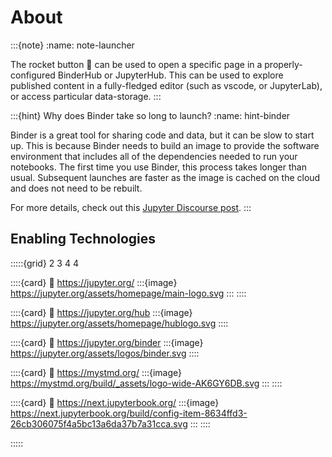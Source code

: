 # About

:::{note}
:name: note-launcher

The rocket button 🚀 can be used to open a specific page in a properly-configured BinderHub or JupyterHub. This can be used to explore published content in a fully-fledged editor (such as vscode, or JupyterLab), or access particular data-storage.
:::

:::{hint} Why does Binder take so long to launch?
:name: hint-binder

Binder is a great tool for sharing code and data, but it can be slow to start up. This is because Binder needs to build an image to provide the software environment that includes all of the dependencies needed to run your notebooks. The first time you use Binder, this process takes longer than usual. Subsequent launches are faster as the image is cached on the cloud and does not need to be rebuilt.

For more details, check out this [Jupyter Discourse post](https://discourse.jupyter.org/t/how-to-reduce-mybinder-org-repository-startup-time/4956).
:::

## Enabling Technologies

:::::{grid} 2 3 4 4

::::{card}
:link: https://jupyter.org/
:::{image} https://jupyter.org/assets/homepage/main-logo.svg
:::
:::: 

::::{card} 
:link: https://jupyter.org/hub
:::{image} https://jupyter.org/assets/homepage/hublogo.svg
::::

::::{card} 
:link: https://jupyter.org/binder
:::{image} https://jupyter.org/assets/logos/binder.svg
::::

::::{card} 
:link: https://mystmd.org/
:::{image} https://mystmd.org/build/_assets/logo-wide-AK6GY6DB.svg 
:::
::::

::::{card} 
:link: https://next.jupyterbook.org/
:::{image} https://next.jupyterbook.org/build/config-item-8634ffd3-26cb306075f4a5bc13a6da37b7a31cca.svg
:::
::::

:::::
